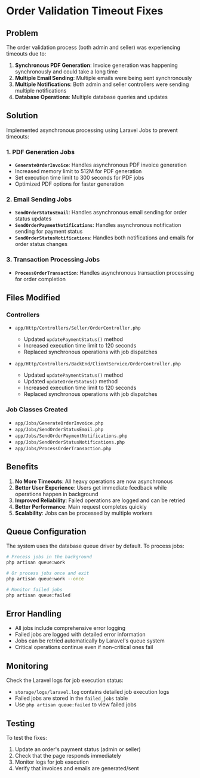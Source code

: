 # Order Validation Timeout Fixes

## Problem
The order validation process (both admin and seller) was experiencing timeouts due to:
1. **Synchronous PDF Generation**: Invoice generation was happening synchronously and could take a long time
2. **Multiple Email Sending**: Multiple emails were being sent synchronously
3. **Multiple Notifications**: Both admin and seller controllers were sending multiple notifications
4. **Database Operations**: Multiple database queries and updates

## Solution
Implemented asynchronous processing using Laravel Jobs to prevent timeouts:

### 1. PDF Generation Jobs
- **`GenerateOrderInvoice`**: Handles asynchronous PDF invoice generation
- Increased memory limit to 512M for PDF generation
- Set execution time limit to 300 seconds for PDF jobs
- Optimized PDF options for faster generation

### 2. Email Sending Jobs
- **`SendOrderStatusEmail`**: Handles asynchronous email sending for order status updates
- **`SendOrderPaymentNotifications`**: Handles asynchronous notification sending for payment status
- **`SendOrderStatusNotifications`**: Handles both notifications and emails for order status changes

### 3. Transaction Processing Jobs
- **`ProcessOrderTransaction`**: Handles asynchronous transaction processing for order completion

## Files Modified

### Controllers
- `app/Http/Controllers/Seller/OrderController.php`
  - Updated `updatePaymentStatus()` method
  - Increased execution time limit to 120 seconds
  - Replaced synchronous operations with job dispatches

- `app/Http/Controllers/BackEnd/ClientService/OrderController.php`
  - Updated `updatePaymentStatus()` method
  - Updated `updateOrderStatus()` method
  - Increased execution time limit to 120 seconds
  - Replaced synchronous operations with job dispatches

### Job Classes Created
- `app/Jobs/GenerateOrderInvoice.php`
- `app/Jobs/SendOrderStatusEmail.php`
- `app/Jobs/SendOrderPaymentNotifications.php`
- `app/Jobs/SendOrderStatusNotifications.php`
- `app/Jobs/ProcessOrderTransaction.php`

## Benefits
1. **No More Timeouts**: All heavy operations are now asynchronous
2. **Better User Experience**: Users get immediate feedback while operations happen in background
3. **Improved Reliability**: Failed operations are logged and can be retried
4. **Better Performance**: Main request completes quickly
5. **Scalability**: Jobs can be processed by multiple workers

## Queue Configuration
The system uses the database queue driver by default. To process jobs:

```bash
# Process jobs in the background
php artisan queue:work

# Or process jobs once and exit
php artisan queue:work --once

# Monitor failed jobs
php artisan queue:failed
```

## Error Handling
- All jobs include comprehensive error logging
- Failed jobs are logged with detailed error information
- Jobs can be retried automatically by Laravel's queue system
- Critical operations continue even if non-critical ones fail

## Monitoring
Check the Laravel logs for job execution status:
- `storage/logs/laravel.log` contains detailed job execution logs
- Failed jobs are stored in the `failed_jobs` table
- Use `php artisan queue:failed` to view failed jobs

## Testing
To test the fixes:
1. Update an order's payment status (admin or seller)
2. Check that the page responds immediately
3. Monitor logs for job execution
4. Verify that invoices and emails are generated/sent 